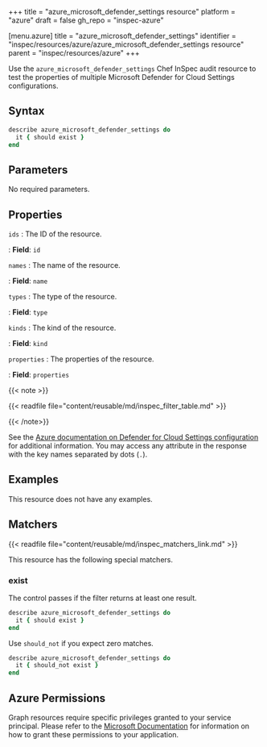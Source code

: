 +++
title = "azure_microsoft_defender_settings resource"
platform = "azure"
draft = false
gh_repo = "inspec-azure"

[menu.azure]
title = "azure_microsoft_defender_settings"
identifier = "inspec/resources/azure/azure_microsoft_defender_settings resource"
parent = "inspec/resources/azure"
+++

Use the `azure_microsoft_defender_settings` Chef InSpec audit resource to test the properties of multiple Microsoft Defender for Cloud Settings configurations.

## Syntax

```ruby
describe azure_microsoft_defender_settings do
  it { should exist }
end
```

## Parameters

No required parameters.

## Properties

`ids`
: The ID of the resource.

: **Field**: `id`

`names`
: The name of the resource.

: **Field**: `name`

`types`
: The type of the resource.

: **Field**: `type`

`kinds`
: The kind of the resource.

: **Field**: `kind`

`properties`
: The properties of the resource.

: **Field**: `properties`

{{< note >}}

{{< readfile file="content/reusable/md/inspec_filter_table.md" >}}

{{< /note>}}

See the [Azure documentation on Defender for Cloud Settings configuration](https://learn.microsoft.com/en-us/rest/api/defenderforcloud/settings/list?tabs=HTTP) for additional information. You may access any attribute in the response with the key names separated by dots (`.`).

## Examples

This resource does not have any examples.

## Matchers

{{< readfile file="content/reusable/md/inspec_matchers_link.md" >}}

This resource has the following special matchers.

### exist

The control passes if the filter returns at least one result.

```ruby
describe azure_microsoft_defender_settings do
  it { should exist }
end
```

Use `should_not` if you expect zero matches.

```ruby
describe azure_microsoft_defender_settings do
  it { should_not exist }
end
```

## Azure Permissions

Graph resources require specific privileges granted to your service principal. Please refer to the [Microsoft Documentation](https://docs.microsoft.com/en-us/azure/active-directory/develop/active-directory-integrating-applications#updating-an-application) for information on how to grant these permissions to your application.
